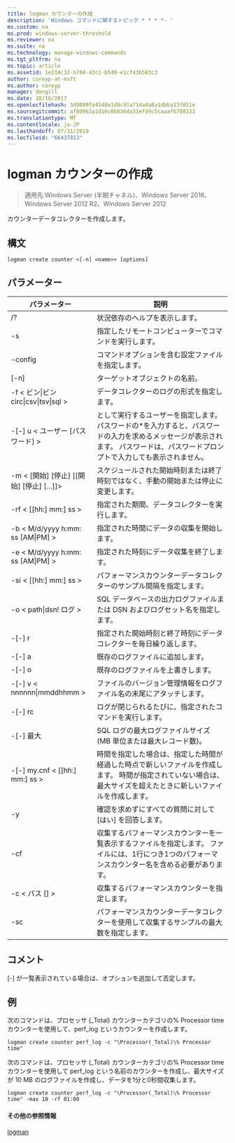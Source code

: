```yaml
---
title: logman カウンターの作成
description: 'Windows コマンドに関するトピック * * * *- '
ms.custom: na
ms.prod: windows-server-threshold
ms.reviewer: na
ms.suite: na
ms.technology: manage-windows-commands
ms.tgt_pltfrm: na
ms.topic: article
ms.assetid: 1e214c32-b704-43c1-b548-e1cf43b583c3
author: coreyp-at-msft
ms.author: coreyp
manager: dongill
ms.date: 10/16/2017
ms.openlocfilehash: 3d9099fa4540a1d9c91a714ada8a1dbba13f051e
ms.sourcegitcommit: af80963a1d16c0b836da31efd9c5caaaf6708133
ms.translationtype: MT
ms.contentlocale: ja-JP
ms.lasthandoff: 07/31/2019
ms.locfileid: "66437813"
---
```

# <a name="logman-create-counter"></a>logman カウンターの作成

>適用先:Windows Server (半期チャネル)、Windows Server 2016、Windows Server 2012 R2、Windows Server 2012

カウンターデータコレクターを作成します。  

## <a name="syntax"></a>構文  
```  
logman create counter <[-n] <name>> [options]  
```  
## <a name="parameters"></a>パラメーター  

|                    パラメーター                     |                                                                               説明                                                                               |
|--------------------------------------------------|-------------------------------------------------------------------------------------------------------------------------------------------------------------------------|
|                        /?                        |                                                                    状況依存のヘルプを表示します。                                                                     |
|                -s<computer name>                |                                                          指定したリモートコンピューターでコマンドを実行します。                                                          |
|                 -config <value>                  |                                                         コマンドオプションを含む設定ファイルを指定します。                                                         |
|                   [-n]<name>                    |                                                                       ターゲットオブジェクトの名前。                                                                        |
| -f < ビン&#124;ビン circ&#124;csv&#124;tsv&#124;sql > |                                                            データコレクターのログの形式を指定します。                                                             |
|             -[-] u < ユーザー [パスワード] >              | として実行するユーザーを指定します。 パスワードの\*を入力すると、パスワードの入力を求めるメッセージが表示されます。 パスワードは、パスワードプロンプトで入力しても表示されません。 |
|    -m < [開始] [停止] [[開始] [停止] [...]]>    |                                                スケジュールされた開始時刻または終了時刻ではなく、手動の開始または停止に変更します。                                                 |
|                -rf < [[hh:] mm:] ss >                |                                                        指定された期間、データコレクターを実行します。                                                         |
|        -b < M/d/yyyy h:mm: ss [AM&#124;PM] >         |                                                              指定された時間にデータの収集を開始します。                                                               |
|        -e < M/d/yyyy h:mm: ss [AM&#124;PM] >         |                                                               指定された時刻にデータ収集を終了します。                                                                |
|                -si < [[hh:] mm:] ss >                |                                                 パフォーマンスカウンターデータコレクターのサンプル間隔を指定します。                                                  |
|              -o < path&#124;dsn! ログ >              |                                              SQL データベースの出力ログファイルまたは DSN およびログセット名を指定します。                                               |
|                      -[-] r                       |                                                  指定された開始時刻と終了時刻にデータコレクターを毎日繰り返します。                                                  |
|                      -[-] a                       |                                                                     既存のログファイルに追加します。                                                                     |
|                      -[-] o                      |                                                                     既存のログファイルを上書きします。                                                                     |
|           -[-] v < nnnnnn&#124;mmddhhmm >           |                                                   ファイルのバージョン管理情報をログファイル名の末尾にアタッチします。                                                   |
|                  -[-] rc<task>                   |                                                         ログが閉じられるたびに、指定されたコマンドを実行します。                                                          |
|                 -[-] 最大 <value>                  |                                                 SQL ログの最大ログファイルサイズ (MB 単位または最大レコード数)。                                                  |
|              -[-] my.cnf < [[hh:] mm:] ss >              |     時間を指定した場合は、指定した時間が経過した時点で新しいファイルを作成します。 時間が指定されていない場合は、最大サイズを超えたときに新しいファイルを作成します。     |
|                        -y                        |                                                             確認を求めずにすべての質問に対して [はい] を回答します。                                                              |
|                  -cf<filename>                  |                       収集するパフォーマンスカウンターを一覧表示するファイルを指定します。 ファイルには、1行につき1つのパフォーマンスカウンター名を含める必要があります。                        |
|               -c < パス [] >               |                                                              収集するパフォーマンスカウンターを指定します。                                                               |
|                   -sc <value>                    |                                      パフォーマンスカウンターデータコレクターを使用して収集するサンプルの最大数を指定します。                                      |

## <a name="remarks"></a>コメント  
[-] が一覧表示されている場合は、オプションを追加して否定します。  
## <a name="BKMK_examples"></a>例  
次のコマンドは、プロセッサ (_Total) カウンターカテゴリの% Processor time カウンターを使用して、perf_log というカウンターを作成します。  
```  
logman create counter perf_log -c "\Processor(_Total)\% Processor time"  
```  
次のコマンドは、プロセッサ (_Total) カウンターカテゴリの% Processor time カウンターを使用して perf_log という名前のカウンターを作成し、最大サイズが 10 MB のログファイルを作成し、データを1分と0秒間収集します。  
```  
logman create counter perf_log -c "\Processor(_Total)\% Processor time" -max 10 -rf 01:00  
```  
#### <a name="additional-references"></a>その他の参照情報  
[logman](logman.md)  
